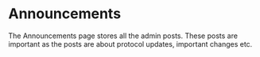 # Announcements

The Announcements page stores all the admin posts. These posts are important as the posts are about protocol updates, important changes etc.
